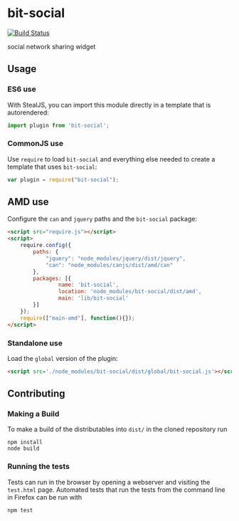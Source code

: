 # bit-social

[![Build Status](https://travis-ci.org/bithubapp/bit-social.png?branch=master)](https://travis-ci.org/bithubapp/bit-social)

social network sharing widget

## Usage

### ES6 use

With StealJS, you can import this module directly in a template that is autorendered:

```js
import plugin from 'bit-social';
```

### CommonJS use

Use `require` to load `bit-social` and everything else
needed to create a template that uses `bit-social`:

```js
var plugin = require("bit-social");
```

## AMD use

Configure the `can` and `jquery` paths and the `bit-social` package:

```html
<script src="require.js"></script>
<script>
	require.config({
	    paths: {
	        "jquery": "node_modules/jquery/dist/jquery",
	        "can": "node_modules/canjs/dist/amd/can"
	    },
	    packages: [{
		    	name: 'bit-social',
		    	location: 'node_modules/bit-social/dist/amd',
		    	main: 'lib/bit-social'
	    }]
	});
	require(["main-amd"], function(){});
</script>
```

### Standalone use

Load the `global` version of the plugin:

```html
<script src='./node_modules/bit-social/dist/global/bit-social.js'></script>
```

## Contributing

### Making a Build

To make a build of the distributables into `dist/` in the cloned repository run

```
npm install
node build
```

### Running the tests

Tests can run in the browser by opening a webserver and visiting the `test.html` page.
Automated tests that run the tests from the command line in Firefox can be run with

```
npm test
```
